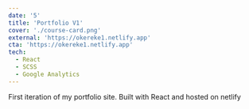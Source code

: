 ```yaml
---
date: '5'
title: 'Portfolio V1'
cover: './course-card.png'
external: 'https://okereke1.netlify.app'
cta: 'https://okereke1.netlify.app'
tech:
  - React
  - SCSS
  - Google Analytics
---
```


First iteration of my portfolio site. Built with React and hosted on netlify
